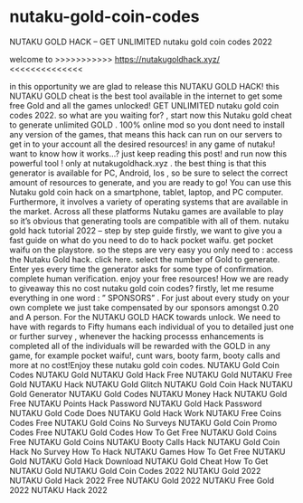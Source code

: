 # nutaku-gold-coin-codes
NUTAKU GOLD HACK – GET UNLIMITED nutaku gold coin codes 2022

welcome to >>>>>>>>>>> https://nutakugoldhack.xyz/ <<<<<<<<<<<<<<

in this opportunity we are glad to release this NUTAKU GOLD HACK! this NUTAKU GOLD cheat is the best tool available in the internet to get some free Gold and all the games unlocked! GET UNLIMITED nutaku gold coin codes 2022. so what are you waiting for? , start now this Nutaku gold cheat to generate unlimited GOLD . 100% online mod so you dont need to install any version of the games, that means this hack can run on our servers to get in to your account all the desired resources! in any game of nutaku!  want to know how it works…? just keep reading this post! and run now this powerful tool ! only at nutakugoldhack.xyz .  the best thing is that this generator is available for PC, Android, Ios , so be sure to select the correct amount of resources to generate, and you are ready to go!  You can use this Nutaku gold coin hack on a smartphone, tablet, laptop, and PC computer. Furthermore, it involves a variety of operating systems that are available in the market. Across all these platforms Nutaku games are available to play so it’s obvious that generating tools are compatible with all of them.  nutaku gold hack tutorial 2022 – step by step guide firstly, we want to give you a fast guide on what do you need to do to hack pocket waifu. get pocket waifu on the playstore.  so the steps are very easy you only need to :  access the Nutaku Gold hack. click here. select the number of Gold to generate. Enter yes every time the generator asks for some type of confirmation. complete human verification. enjoy your free resources! How we are ready to giveaway this no cost nutaku gold coin codes? firstly, let me resume everything in one word : ” SPONSORS” . For just about every study on your own complete we just take compensated by our sponsors amongst 0.20 and A person.  For the NUTAKU GOLD HACK towards unlock. We need to have with regards to Fifty humans each individual of you to detailed just one or further survey , whenever the hacking processs enhancements is completed all of the individuals will be rewarded with the GOLD in any game, for example pocket waifu!, cunt wars, booty farm, booty calls and more at no cost!Enjoy these nutaku gold coin codes.  NUTAKU Gold Coin Codes NUTAKU Gold NUTAKU Gold Hack Free NUTAKU Gold NUTAKU Free Gold NUTAKU Hack NUTAKU Gold Glitch NUTAKU Gold Coin Hack NUTAKU Gold Generator NUTAKU Gold Codes NUTAKU Money Hack NUTAKU Gold Free NUTAKU Points Hack Password NUTAKU Gold Hack Password NUTAKU Gold Code Does NUTAKU Gold Hack Work NUTAKU Free Coins Codes Free NUTAKU Gold Coins No Surveys NUTAKU Gold Coin Promo Codes Free NUTAKU Gold Codes How To Get Free NUTAKU Gold Coins Free NUTAKU Gold Coins NUTAKU Booty Calls Hack NUTAKU Gold Coin Hack No Survey How To Hack NUTAKU Games How To Get Free NUTAKU Gold NUTAKU Gold Hack Download NUTAKU Gold Cheat How To Get NUTAKU Gold NUTAKU Gold Coin Codes 2022 NUTAKU Gold 2022 NUTAKU Gold Hack 2022 Free NUTAKU Gold 2022 NUTAKU Free Gold 2022 NUTAKU Hack 2022
